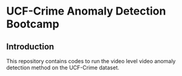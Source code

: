 # UCF-Crime Anomaly Detection Bootcamp

## Introduction
This repository contains codes to run the video level video anomaly detection method on the UCF-Crime dataset. 
